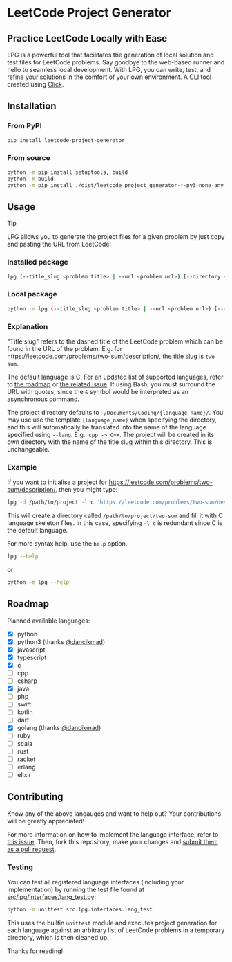 # LeetCode Project Generator

## Practice LeetCode Locally with Ease

LPG is a powerful tool that facilitates the generation of local solution and test files for LeetCode problems. Say goodbye to the web-based runner and hello to seamless local development. With LPG, you can write, test, and refine your solutions in the comfort of your own environment.
A CLI tool created using [Click](https://click.palletsprojects.com/en/8.1.x/).

## Installation

### From PyPI

```sh
pip install leetcode-project-generator
```

### From source

```sh
python -m pip install setuptools, build
python -m build
python -m pip install ./dist/leetcode_project_generator-*-py3-none-any.whl
```

## Usage

> [!TIP]
> LPG allows you to generate the project files for a given problem by just copy and pasting the URL from LeetCode!

### Installed package

```sh
lpg (--title_slug <problem title> | --url <problem url>) [--directory <project directory>] [--lang <language>] [--force] [--git-init] [--git-commit] [--git-commit-message <message>]
```

### Local package

```sh
python -m lpg (--title_slug <problem title> | --url <problem url>) [--directory <project directory>] [--lang <language>] [--force] [--git-init] [--git-commit] [--git-commit-message <message>]
```

### Explanation

"Title slug" refers to the dashed title of the LeetCode problem which can be found in the URL of the problem.
E.g. for <https://leetcode.com/problems/two-sum/description/>, the title slug is `two-sum`.

The default language is C. For an updated list of supported languages, refer to [the roadmap](https://github.com/kguzek/leetcode-project-generator#roadmap) or [the related issue](https://github.com/kguzek/leetcode-project-generator/issues/1).
If using Bash, you must surround the URL with quotes, since the `&` symbol would be interpreted as an asynchronous command.

The project directory defaults to `~/Documents/Coding/{language_name}/`. You may use use the template `{language_name}` when specifying the directory, and this will automatically be translated into the name of the language specified using `--lang`. E.g.: `cpp -> C++`.
The project will be created in its own directory with the name of the title slug within this directory. This is unchangeable.

### Example

If you want to initialise a project for <https://leetcode.com/problems/two-sum/description/>, then you might type:

```sh
lpg -d /path/to/project -l c 'https://leetcode.com/problems/two-sum/description/'
```

This will create a directory called `/path/to/project/two-sum` and fill it with C language skeleton files. In this case, specifying `-l c` is redundant since C is the default language.

For more syntax help, use the `help` option.

```sh
lpg --help
```

or

```sh
python -m lpg --help
```

## Roadmap

Planned available languages:

- [x] python
- [x] python3 (thanks [@dancikmad](https://github.com/dancikmad))
- [x] javascript
- [x] typescript
- [x] c
- [ ] cpp
- [ ] csharp
- [x] java
- [ ] php
- [ ] swift
- [ ] kotlin
- [ ] dart
- [x] golang (thanks [@dancikmad](https://github.com/dancikmad))
- [ ] ruby
- [ ] scala
- [ ] rust
- [ ] racket
- [ ] erlang
- [ ] elixir

## Contributing

Know any of the above langauges and want to help out? Your contributions will be greatly appreciated!

For more information on how to implement the language interface, refer to [this issue](https://github.com/kguzek/leetcode-project-generator/issues/1).
Then, fork this repository, make your changes and [submit them as a pull request](https://github.com/kguzek/leetcode-project-generator/compare).

### Testing

You can test all registered language interfaces (including your implementation) by running the test file found at [src/lpg/interfaces/lang_test.py](src/lpg/interfaces/lang_test.py):

```sh
python -m unittest src.lpg.interfaces.lang_test
```

This uses the builtin `unittest` module and executes project generation for each language against an arbitrary list of LeetCode problems in a temporary directory, which is then cleaned up.

Thanks for reading!

